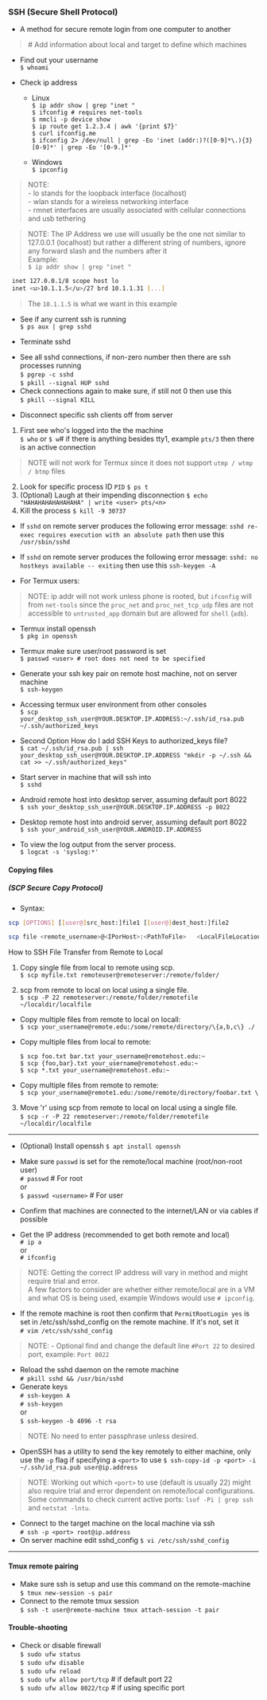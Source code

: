 ### SSH (Secure Shell Protocol)  
- A method for secure remote login from one computer to another
> \# Add information about local and target to define which machines

* Find out your username  
`$ whoami`  

* Check ip address  
  * Linux  
`$ ip addr show | grep "inet "`  
`$ ifconfig # requires net-tools`  
`$ nmcli -p device show`  
`$ ip route get 1.2.3.4 | awk '{print $7}'`  
`$ curl ifconfig.me`  
`$ ifconfig 2> /dev/null | grep -Eo 'inet (addr:)?([0-9]*\.){3}[0-9]*' | grep -Eo '[0-9.]*'`


  * Windows  
`$ ipconfig`  
> NOTE:  
    - lo stands for the loopback interface (localhost)  
    - wlan stands for a wireless networking interface  
    - rmnet interfaces are usually associated with cellular connections and usb tethering  

> NOTE: The IP Address we use will usually be the one not similar to 127.0.0.1 (localhost) but rather a different string of numbers, ignore any forward slash and the numbers after it  
> Example:  
> `$ ip addr show | grep "inet "`
```bash
 inet 127.0.0.1/8 scope host lo  
 inet <u>10.1.1.5</u>/27 brd 10.1.1.31 [...]  
```
> The `10.1.1.5` is what we want in this example  

* See if any current ssh is running  
`$ ps aux | grep sshd`  

* Terminate sshd
- See all sshd connections, if non-zero number then there are ssh processes running  
`$ pgrep -c sshd`  
`$ pkill --signal HUP sshd`  
- Check connections again to make sure, if still not 0 then use this  
`$ pkill --signal KILL`  

* Disconnect specific ssh clients off from server  
1. First see who's logged into the the machine  
`$ who` or `$ w`# if there is anything besides tty1, example `pts/3` then there is an active connection 
> NOTE will not work for Termux since it does not support `utmp / wtmp / btmp` files
2. Look for specific process ID `PID`
`$ ps t`  
3. (Optional) Laugh at their impending disconnection
`$ echo "HAHAHAHAHAHAHAHA" | write <user> pts/<n>`
4. Kill the process
`$ kill -9 30737`  



* If `sshd` on remote server produces the following error message: `sshd re-exec requires execution with an absolute path` then use this `/usr/sbin/sshd`  
* If `sshd` on remote server produces the following error message: `sshd: no hostkeys available -- exiting` then use this `ssh-keygen -A`

* For Termux users:
> NOTE: ip addr will not work unless phone is rooted, but `ifconfig` will from `net-tools` since the `proc_net` and `proc_net_tcp_udp` files are not accessible to `untrusted_app` domain but are allowed for `shell` (`adb`).
* Termux install openssh  
`$ pkg in openssh`  

* Termux make sure user/root password is set  
`$ passwd <user> # root does not need to be specified`  

* Generate your ssh key pair on remote host machine, not on server machine  
`$ ssh-keygen`  

* Accessing termux user environment from other consoles  
`$ scp your_desktop_ssh_user@YOUR.DESKTOP.IP.ADDRESS:~/.ssh/id_rsa.pub ~/.ssh/authorized_keys`  

* Second Option How do I add SSH Keys to authorized_keys file?  
`$ cat ~/.ssh/id_rsa.pub | ssh your_desktop_ssh_user@YOUR.DESKTOP.IP.ADDRESS "mkdir -p ~/.ssh && cat >> ~/.ssh/authorized_keys"`  

* Start server in machine that will ssh into  
`$ sshd`  


* Android remote host into desktop server, assuming default port 8022  
`$ ssh your_desktop_ssh_user@YOUR.DESKTOP.IP.ADDRESS -p 8022`  

* Desktop remote host into android server, assuming default port 8022  
`$ ssh your_android_ssh_user@YOUR.ANDROID.IP.ADDRESS`  

* To view the log output from the server process.  
`$ logcat -s 'syslog:*'`  


#### Copying files  
##### (SCP Secure Copy Protocol)  
- Syntax:  
```bash
scp [OPTIONS] [[user@]src_host:]file1 [[user@]dest_host:]file2
```
```bash
scp file <remote_username>@<IPorHost>:<PathToFile>   <LocalFileLocation>
```

How to SSH File Transfer from Remote to Local
1. Copy single file from local to remote using scp.  
`$ scp myfile.txt remoteuser@remoteserver:/remote/folder/`  

2. scp from remote to local on local using a single file.  
`$ scp -P 22 remoteserver:/remote/folder/remotefile ~/localdir/localfile`  

* Copy multiple files from remote to local on locall:  
`$ scp your_username@remote.edu:/some/remote/directory/\{a,b,c\} ./`  

* Copy multiple files from local to remote:  

  `$ scp foo.txt bar.txt your_username@remotehost.edu:~`  
  `$ scp {foo,bar}.txt your_username@remotehost.edu:~`  
  `$ scp *.txt your_username@remotehost.edu:~`  

* Copy multiple files from remote to remote:  
  `$ scp your_username@remote1.edu:/some/remote/directory/foobar.txt \`

3. Move 'r' using scp from remote to local on local using a single file.  
`$ scp -r -P 22 remoteserver:/remote/folder/remotefile ~/localdir/localfile`  

- - -

- (Optional) Install openssh
`$ apt install openssh`

- Make sure `passwd` is set for the remote/local machine (root/non-root user)  
`# passwd` # For root  
or  
`$ passwd <username>` # For user  

- Confirm that machines are connected to the internet/LAN or via cables if possible
- Get the IP address (recommended to get both remote and local)  
`# ip a`  
or  
`# ifconfig`  
> NOTE: Getting the correct IP address will vary in method and might require trial and error.  
A few factors to consider are whether either remote/local are in a VM and what OS is being used, example Windows would use `# ipconfig`.  
- If the remote machine is root then confirm that `PermitRootLogin yes` is set in /etc/ssh/sshd_config on the remote machine. If it's not, set it  
`# vim /etc/ssh/sshd_config`  
> NOTE: - Optional find and change the default line `#Port 22` to desired port, example: `Port 8022`  
- Reload the sshd daemon on the remote machine  
`# pkill sshd && /usr/bin/sshd`  
- Generate keys  
`# ssh-keygen A`  
`# ssh-keygen`  
 or  
 `$ ssh-keygen -b 4096 -t rsa`  
> NOTE: No need to enter passphrase unless desired.  
- OpenSSH has a utility to send the key remotely to either machine, only use the `-p` flag if specifying a `<port>` to use 
`$ ssh-copy-id -p <port> -i ~/.ssh/id_rsa.pub user@ip.address`  
> NOTE: Working out which `<port>` to use (default is usually 22) might also require trial and error dependent on remote/local configurations. Some commands to check current active ports: `lsof -Pi | grep ssh` and `netstat -lntu`.
- Connect to the target machine on the local machine via ssh  
`# ssh -p <port> root@ip.address`  
- On server machine edit sshd_config
`$ vi /etc/ssh/sshd_config`


- - -
#### Tmux remote pairing
* Make sure ssh is setup and use this command on the remote-machine  
`$ tmux new-session -s pair`  
* Connect to the remote tmux session  
`$ ssh -t user@remote-machine tmux attach-session -t pair`  


#### Trouble-shooting
- Check or disable firewall  
`$ sudo ufw status`  
`$ sudo ufw disable`  
`$ sudo ufw reload`  
`$ sudo ufw allow port/tcp` # if default port 22  
`$ sudo ufw allow 8022/tcp` # if using specific port  

